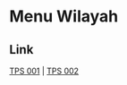 # Menu Wilayah

## Link

[TPS 001](https://github.com/gigit-pemilu/pemilu-2024-71-sulawesi-utara/tree/main/pileg-dpr/hitung-suara/sub/71-sulawesi-utara/sub/11-bolaang-mongondow-selatan/sub/01-bolaang-uki/sub/2028-dudepo-barat/sub/001-tps)
 | 
[TPS 002](https://github.com/gigit-pemilu/pemilu-2024-71-sulawesi-utara/tree/main/pileg-dpr/hitung-suara/sub/71-sulawesi-utara/sub/11-bolaang-mongondow-selatan/sub/01-bolaang-uki/sub/2028-dudepo-barat/sub/002-tps)

